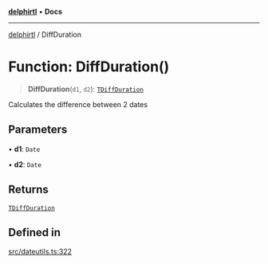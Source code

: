 [**delphirtl**](../README.md) • **Docs**

***

[delphirtl](../globals.md) / DiffDuration

# Function: DiffDuration()

> **DiffDuration**(`d1`, `d2`): [`TDiffDuration`](../interfaces/TDiffDuration.md)

Calculates the difference between 2 dates

## Parameters

• **d1**: `Date`

• **d2**: `Date`

## Returns

[`TDiffDuration`](../interfaces/TDiffDuration.md)

## Defined in

[src/dateutils.ts:322](https://github.com/chuacw/delphirtl/blob/1d6969b8a199060a984c4375d6be1f0ffa838be2/src/dateutils.ts#L322)
